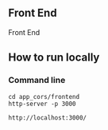 Front End
----------
Front End
## How to run locally


### Command line
```
cd app_cors/frontend
http-server -p 3000
```

```commandline
http://localhost:3000/
```